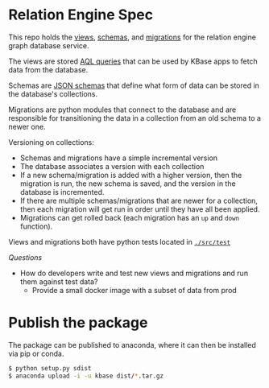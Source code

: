 # Relation Engine Spec

This repo holds the [views](src/views), [schemas](src/schemas), and [migrations](src/migrations) for the relation engine graph database service.

The views are stored [AQL queries](https://docs.arangodb.com/3.3/AQL/index.html) that can be used
by KBase apps to fetch data from the database.

Schemas are [JSON schemas](https://json-schema.org/) that define what form of data can be stored in
the database's collections.

Migrations are python modules that connect to the database and are responsible for transitioning
the data in a collection from an old schema to a newer one.

Versioning on collections:
- Schemas and migrations have a simple incremental version
- The database associates a version with each collection
- If a new schema/migration is added with a higher version, then the migration is run, the new
  schema is saved, and the version in the database is incremented.
- If there are multiple schemas/migrations that are newer for a collection, then each migration
  will get run in order until they have all been applied.
- Migrations can get rolled back (each migration has an `up` and `down` function).

Views and migrations both have python tests located in [`./src/test`](src/test)


_Questions_

- How do developers write and test new views and migrations and run them against test data?
  - Provide a small docker image with a subset of data from prod


# Publish the package

The package can be published to anaconda, where it can then be installed via pip or conda.

```sh
$ python setup.py sdist
$ anaconda upload -i -u kbase dist/*.tar.gz
```

